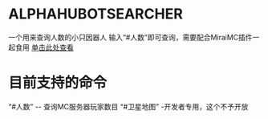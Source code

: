 # ALPHAHUBOTSEARCHER
一个用来查询人数的小只因器人
输入“#人数”即可查询，需要配合MiraiMC插件一起食用
[单击此处查看](https://github.com/MiraiMC/)

# 目前支持的命令
“#人数” -- 查询MC服务器玩家数目
“#卫星地图”  -开发者专用，这个不予开放

